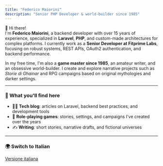 ```yaml
---
title: "Federico Maiorini"
description: "Senior PHP Developer & world-builder since 1985"
---
```


👋 Hi there!  
I'm **Federico Maiorini**, a backend developer with over 15 years of experience, specialized in **Laravel**, **PHP**, and custom-made architectures for complex platforms. I currently work as a **Senior Developer at Fitprime Labs**, focusing on robust systems, REST APIs, OAuth2 authentication, and backend performance.

In my free time, I'm also a **game master since 1985**, an amateur writer, and an obsessive world-builder. I create and explore narrative projects such as *Storie di Ghainar* and RPG campaigns based on original mythologies and darker settings.

---

### 🚀 What you'll find here

- 🧑‍💻 **Tech blog**: articles on Laravel, backend best practices, and development tools
- 🎲 **Role-playing games**: stories, settings, and campaigns I've created over the years
- ✍️ **Writing**: short stories, narrative drafts, and fictional universes

---

### 🌍 Switch to Italian

[Versione italiana](../it/)
